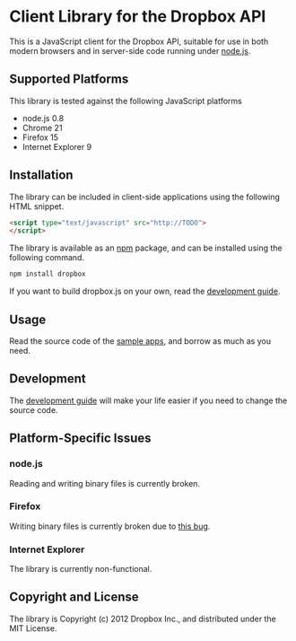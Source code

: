 # Client Library for the Dropbox API

This is a JavaScript client for the Dropbox API, suitable for use in both
modern browsers and in server-side code running under
[node.js](http://nodejs.org/).


## Supported Platforms

This library is tested against the following JavaScript platforms

* node.js 0.8
* Chrome 21
* Firefox 15
* Internet Explorer 9

## Installation

The library can be included in client-side applications using the following
HTML snippet.

```html
<script type="text/javascript" src="http://TODO">
</script>
```

The library is available as an [npm](http://npmjs.org/) package, and can be
installed using the following command.

```bash
npm install dropbox
```

If you want to build dropbox.js on your own, read the
[development guide](https://github.com/dropbox/dropbox-js/tree/master/doc/development.md).

## Usage

Read the source code of the
[sample apps](https://github.com/dropbox/dropbox-js/tree/master/samples),
and borrow as much as you need.

## Development

The
[development guide](https://github.com/dropbox/dropbox-js/tree/master/doc/development.md)
will make your life easier if you need to change the source code.


## Platform-Specific Issues

### node.js

Reading and writing binary files is currently broken.

### Firefox

Writing binary files is currently broken due to
[this bug](https://bugzilla.mozilla.org/show_bug.cgi?id=649150).

### Internet Explorer

The library is currently non-functional.


## Copyright and License

The library is Copyright (c) 2012 Dropbox Inc., and distributed under the MIT
License.

